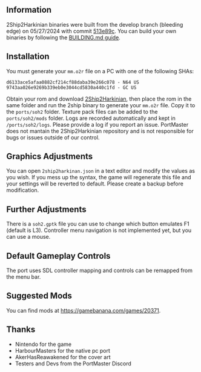 ## Information
2Ship2Harkinian binaries were built from the develop branch (bleeding edge) on 05/27/2024 with commit [513e89c](https://github.com/HarbourMasters/2ship2harkinian/commit/513e89c073e79b29f9b8fc27abb2dd7aada9a5db). You can build your own binaries by following the [BUILDING.md guide](BUILDING.md).

## Installation
You must generate your `mm.o2r` file on a PC with one of the following SHAs:

```
d6133ace5afaa0882cf214cf88daba39e266c078 - N64 US
9743aa026e9269b339eb0e3044cd5830a440c1fd - GC US
```

Obtain your rom and download [2Ship2Harkinian](https://github.com/HarbourMasters/2ship2harkinian/releases), then place the rom in the same folder and run the 2ship binary to generate your `mm.o2r` file. Copy it to the `ports/soh2` folder. Texture pack files can be added to the `ports/soh2/mods` folder. Logs are recorded automatically and kept in `/ports/soh2/logs`. Please provide a log if you report an issue. PortMaster does not mantain the 2Ship2Harkinian repository and is not responsible for bugs or issues outside of our control.

## Graphics Adjustments
You can open `2ship2harkinan.json` in a text editor and modify the values as you wish. If you mess up the syntax, the game will regenerate this file and your settings will be reverted to default. Please create a backup before modification.

## Further Adjustments
There is a `soh2.gptk` file you can use to change which button emulates F1 (default is L3). Controller menu navigation is not implemented yet, but you can use a mouse.

## Default Gameplay Controls
The port uses SDL controller mapping and controls can be remapped from the menu bar.

## Suggested Mods
You can find mods at https://gamebanana.com/games/20371.

## Thanks
- Nintendo for the game  
- HarbourMasters for the native pc port  
- AkerHasReawakened for the cover art  
- Testers and Devs from the PortMaster Discord  




